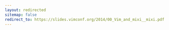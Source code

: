 ```yaml
---
layout: redirected
sitemap: false
redirect_to: https://slides.vimconf.org/2014/00_Vim_and_mixi__mixi.pdf
---
```

